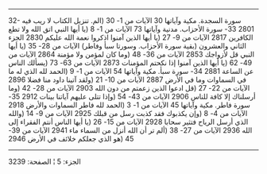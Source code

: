 ------------------------------------------------------------------------

32- سورة السجدة. مكية وآياتها 30 الآيات من 1- 30 (الم. تنزيل الكتاب لا
ريب فيه 2801 33- سورة الأحزاب. مدنية وآياتها 73 الآيات من 1- 8 (يا أيها
النبي اتق الله ولا تطع الكافرين 2817 الآيات من 9- 27 (يا أيها الذين
آمنوا اذكروا نعمة الله عليكم 2830 الجزء الثاني والعشرون (بقية سورة
الأحزاب. وسورتا سبأ وفاطر) الآيات من 28- 35 (يا أيها النبي قل لأزواجك
2853 الآيات من 36- 48 (وما كان لمؤمن ولا مؤمنة 2864 الآيات من 49- 62 (يا
أيها الذين آمنوا إذا نكحتم المؤمنات 2873 الآيات من 63- 73 (يسألك الناس
عن الساعة 2881 34- سورة سبأ. مكية وآياتها 54 الآيات من 1- 9 (الحمد لله
الذي له ما في السماوات وما في الأرض 2887 الآيات من 10- 21 (ولقد آتينا
داود منا فضلا 2896 الآيات من 22- 27 (قل ادعوا الذين زعمتم من دون الله
2903 الآيات من 28- 42 (وما أرسلناك إلا كافة للناس 2906 الآيات من 43- 54
(وإذا تتلى عليهم آياتنا بينات 2912 35- سورة فاطر. مكية وآياتها 45 الآيات
من 1- 3 (الحمد لله فاطر السماوات والأرض 2918 الآيات من 4- 8 (وإن يكذبوك
فقد كذبت رسل من قبلك 2925 الآيات من 9- 14 (والله الذي أرسل الرياح فتثير
سحابا 2928 الآيات من 15- 26 (يا أيها الناس أنتم الفقراء إلى الله 2936
الآيات من 27- 38 (ألم تر أن الله أنزل من السماء ماء 2941 الآيات من 39-
45 (هو الذي جعلكم خلائف في الأرض 2946

------------------------------------------------------------------------

الجزء: 5 ¦ الصفحة: 3239
